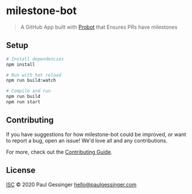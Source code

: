 # milestone-bot

> A GitHub App built with [Probot](https://github.com/probot/probot) that Ensures PRs have milestones

## Setup

```sh
# Install dependencies
npm install

# Run with hot reload
npm run build:watch

# Compile and run
npm run build
npm run start
```

## Contributing

If you have suggestions for how milestone-bot could be improved, or want to report a bug, open an issue! We'd love all and any contributions.

For more, check out the [Contributing Guide](CONTRIBUTING.md).

## License

[ISC](LICENSE) © 2020 Paul Gessinger <hello@paulgessinger.com>
